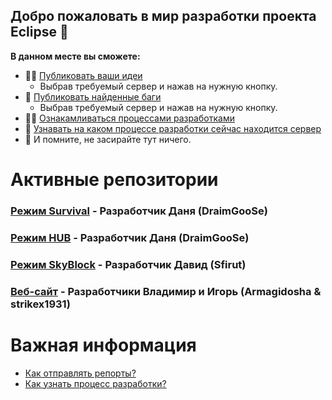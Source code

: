 ## Добро пожаловать в мир разработки проекта Eclipse 👋


**В данном месте вы сможете:**

- 🙋‍♀️ [Публиковать ваши идеи](#)
    - Выбрав требуемый сервер и нажав на нужную кнопку.
- 🌈 [Публиковать найденные баги](#)
    - Выбрав требуемый сервер и нажав на нужную кнопку.
- 👩‍💻 [Ознакамливаться процессами разработками](https://github.com/orgs/TODO-Eclipse/projects/2)
- 🍿 [Узнавать на каком процессе разработки сейчас находится сервер](https://github.com/orgs/TODO-Eclipse/projects/2)
- 🧙 И помните, не засирайте тут ничего.


# Активные репозитории
### [Режим Survival](https://github.com/TODO-Eclipse/Survival) - Разработчик Даня (DraimGooSe)
### [Режим HUB](https://github.com/TODO-Eclipse/HUB) - Разработчик Даня (DraimGooSe)
### [Режим SkyBlock](https://github.com/TODO-Eclipse/SkyBlock) - Разработчик Давид (Sfirut)
### [Веб-сайт](https://github.com/TODO-Eclipse/Website) - Разработчики Владимир и Игорь (Armagidosha & strikex1931)

# Важная информация
- [Как отправлять репорты?](https://github.com/TODO-Eclipse/Survival/wiki/%D0%9A%D0%B0%D0%BA-%D0%BE%D1%82%D0%BF%D1%80%D0%B0%D0%B2%D1%8F%D1%82%D1%8C-%D0%B1%D0%B0%D0%B3%E2%80%90%D1%80%D0%B5%D0%BF%D0%BE%D1%80%D1%82%D1%8B%3F)
- [Как узнать процесс разработки?](#)
